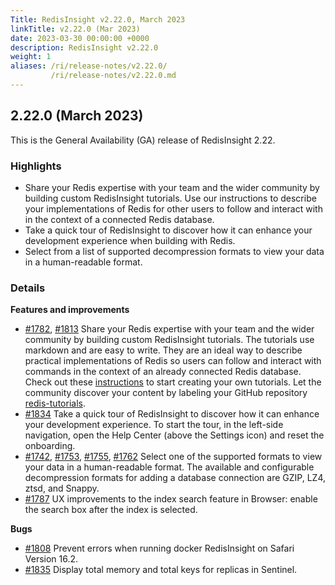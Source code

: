 ```yaml
---
Title: RedisInsight v2.22.0, March 2023
linkTitle: v2.22.0 (Mar 2023)
date: 2023-03-30 00:00:00 +0000
description: RedisInsight v2.22.0
weight: 1
aliases: /ri/release-notes/v2.22.0/
         /ri/release-notes/v2.22.0.md
---
```

## 2.22.0 (March 2023)
This is the General Availability (GA) release of RedisInsight 2.22.

### Highlights
- Share your Redis expertise with your team and the wider community by building custom RedisInsight tutorials. Use our instructions to describe your implementations of Redis for other users to follow and interact with in the context of a connected Redis database.
- Take a quick tour of RedisInsight to discover how it can enhance your development experience when building with Redis. 
- Select from a list of supported decompression formats to view your data in a human-readable format.


### Details
**Features and improvements**
- [#1782](https://github.com/RedisInsight/RedisInsight/pull/1782), [#1813](https://github.com/RedisInsight/RedisInsight/pull/1813) Share your Redis expertise with your team and the wider community by building custom RedisInsight tutorials. The tutorials use markdown and are easy to write. They are an ideal way to describe practical implementations of Redis so users can follow and interact with commands in the context of an already connected Redis database. Check out these [instructions](https://github.com/RedisInsight/Tutorials) to start creating your own tutorials. Let the community discover your content by labeling your GitHub repository [redis-tutorials](https://github.com/topics/redis-tutorials).
- [#1834](https://github.com/RedisInsight/RedisInsight/pull/1834) Take a quick tour of RedisInsight to discover how it can enhance your development experience. To start the tour, in the left-side navigation, open the Help Center (above the Settings icon) and reset the onboarding.
- [#1742](https://github.com/RedisInsight/RedisInsight/pull/1742), [#1753](https://github.com/RedisInsight/RedisInsight/pull/1753), [#1755](https://github.com/RedisInsight/RedisInsight/pull/1755), [#1762](https://github.com/RedisInsight/RedisInsight/pull/1762) Select one of the supported formats to view your data in a human-readable format. The available and configurable decompression formats for adding a database connection are GZIP, LZ4, ztsd, and Snappy.
- [#1787](https://github.com/RedisInsight/RedisInsight/pull/1787) UX improvements to the index search feature in Browser: enable the search box after the index is selected.

**Bugs**
- [#1808](https://github.com/RedisInsight/RedisInsight/pull/1808) Prevent errors when running docker RedisInsight on Safari Version 16.2.
- [#1835](https://github.com/RedisInsight/RedisInsight/pull/1835) Display total memory and total keys for replicas in Sentinel.
